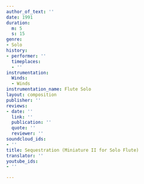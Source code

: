 ```yaml
---
author_of_text: ''
date: 1991
duration:
  m: 5
  s: 15
genre:
- Solo
history:
- performer: ''
  timeplaces:
  - ''
instrumentation:
  Winds:
  - Winds
instrumentation_name: Flute Solo
layout: composition
publisher: ''
reviews:
- date: ''
  link: ''
  publication: ''
  quote: ''
  reviewer: ''
soundcloud_ids:
- ''
title: Sequestration (Miniature II for Solo Flute)
translator: ''
youtube_ids:
- ''

---
```

